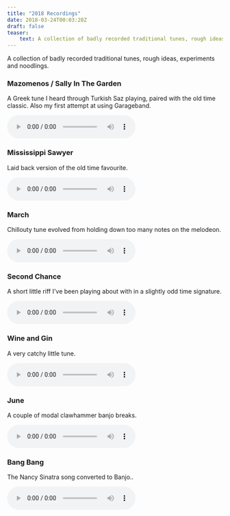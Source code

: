 ```yaml
---
title: "2018 Recordings"
date: 2018-03-24T00:03:28Z
draft: false
teaser:
    text: A collection of badly recorded traditional tunes, rough ideas, experiments and noodlings.
---
```


A collection of badly recorded traditional tunes, rough ideas, experiments and noodlings.

### Mazomenos / Sally In The Garden

A Greek tune I heard through Turkish Saz playing, paired with the old time classic. Also my first attempt at using
Garageband.

<audio controls src="/audio/2018/Mazomenos-Sally-In-The-Garden.mp3"></audio>

### Mississippi Sawyer

Laid back version of the old time favourite.

<audio controls src="/audio/2018/Mississippi-Sawyer.mp3"></audio>

### March

Chillouty tune evolved from holding down too many notes on the melodeon.

<audio controls src="/audio/2018/March.mp3"></audio>

### Second Chance

A short little riff I've been playing about with in a slightly odd time signature.

<audio controls src="/audio/2018/Second-Chance.mp3"></audio>

### Wine and Gin

A very catchy little tune.

<audio controls src="/audio/2018/Wine-And-Gin.mp3"></audio>

### June

A couple of modal clawhammer banjo breaks.

<audio controls src="/audio/2018/June.mp3"></audio>


### Bang Bang

The Nancy Sinatra song converted to Banjo..

<audio controls src="/audio/2018/Bang-Bang.mp3"></audio>
